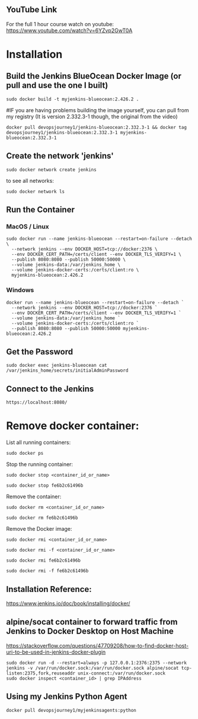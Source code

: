 
## YouTube Link
For the full 1 hour course watch on youtube:
https://www.youtube.com/watch?v=6YZvp2GwT0A

# Installation
## Build the Jenkins BlueOcean Docker Image (or pull and use the one I built)
```
sudo docker build -t myjenkins-blueocean:2.426.2 .
```
#IF you are having problems building the image yourself, you can pull from my registry (It is version 2.332.3-1 though, the original from the video)
```
docker pull devopsjourney1/jenkins-blueocean:2.332.3-1 && docker tag devopsjourney1/jenkins-blueocean:2.332.3-1 myjenkins-blueocean:2.332.3-1
```

## Create the network 'jenkins'
```
sudo docker network create jenkins
```
to see all networks:
```
sudo docker network ls
```

## Run the Container
### MacOS / Linux
```
sudo docker run --name jenkins-blueocean --restart=on-failure --detach \
  --network jenkins --env DOCKER_HOST=tcp://docker:2376 \
  --env DOCKER_CERT_PATH=/certs/client --env DOCKER_TLS_VERIFY=1 \
  --publish 8080:8080 --publish 50000:50000 \
  --volume jenkins-data:/var/jenkins_home \
  --volume jenkins-docker-certs:/certs/client:ro \
  myjenkins-blueocean:2.426.2
```

### Windows
```
docker run --name jenkins-blueocean --restart=on-failure --detach `
  --network jenkins --env DOCKER_HOST=tcp://docker:2376 `
  --env DOCKER_CERT_PATH=/certs/client --env DOCKER_TLS_VERIFY=1 `
  --volume jenkins-data:/var/jenkins_home `
  --volume jenkins-docker-certs:/certs/client:ro `
  --publish 8080:8080 --publish 50000:50000 myjenkins-blueocean:2.426.2
```


## Get the Password
```
sudo docker exec jenkins-blueocean cat /var/jenkins_home/secrets/initialAdminPassword
```

## Connect to the Jenkins
```
https://localhost:8080/
```
# Remove docker container:

  List all running containers:
```
sudo docker ps
```
  Stop the running container:
```
sudo docker stop <container_id_or_name>
```
```
sudo docker stop fe6b2c61496b
```
  Remove the container:
```
sudo docker rm <container_id_or_name>
```
```
sudo docker rm fe6b2c61496b
```
  Remove the Docker image:
```
sudo docker rmi <container_id_or_name>
```
```
sudo docker rmi -f <container_id_or_name>
```
```
sudo docker rmi fe6b2c61496b
```
```
sudo docker rmi -f fe6b2c61496b
```

## Installation Reference:
https://www.jenkins.io/doc/book/installing/docker/


## alpine/socat container to forward traffic from Jenkins to Docker Desktop on Host Machine

https://stackoverflow.com/questions/47709208/how-to-find-docker-host-uri-to-be-used-in-jenkins-docker-plugin
```
sudo docker run -d --restart=always -p 127.0.0.1:2376:2375 --network jenkins -v /var/run/docker.sock:/var/run/docker.sock alpine/socat tcp-listen:2375,fork,reuseaddr unix-connect:/var/run/docker.sock
sudo docker inspect <container_id> | grep IPAddress
```

## Using my Jenkins Python Agent
```
docker pull devopsjourney1/myjenkinsagents:python
```
